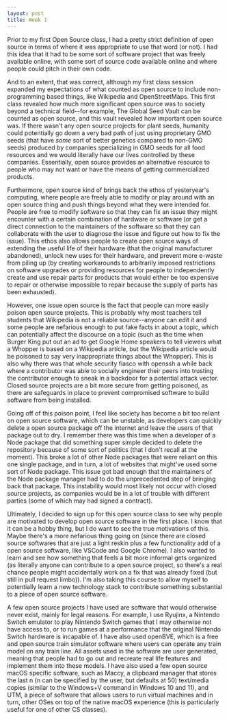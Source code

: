 ```yaml
---
layout: post
title: Week 1
---
```



Prior to my first Open Source class, I had a pretty strict definition of open source in terms of where it was appropriate to use that word (or not). I had this idea that it had to be some sort of software project that was freely available online, with some sort of source code available online and where people could pitch in their own code. 

And to an extent, that was correct, although my first class session expanded my expectations of what counted as open source to include non-programming based things, like Wikipedia and OpenStreetMaps. This first class revealed how much more significant open source was to society beyond a technical field--for example, The Global Seed Vault can be counted as open source, and this vault revealed how important open source was. If there wasn't any open source projects for plant seeds, humanity could potentially go down a very bad path of just using proprietary GMO seeds (that have *some* sort of better genetics compared to non-GMO seeds) produced by companies specializing in GMO seeds for all food resources and we would literally have our lives controlled by these companies. Essentially, open source provides an alternative resource to people who may not want or have the means of getting commercialized products.
<!--more-->

Furthermore, open source kind of brings back the ethos of yesteryear's computing, where people are freely able to modify or play around with an open source thing and push things beyond what they were intended for. People are free to modify software so that they can fix an issue they might encounter with a certain combination of hardware or software (or get a direct connection to the maintainers of the software so that they can collaborate with the user to diagnose the issue and figure out how to fix the issue). This ethos also allows people to create open source ways of extending the useful life of their hardware (that the original manufacturer abandoned), unlock new uses for their hardware, and prevent more e-waste from piling up (by creating workarounds to arbitrarily imposed restrictions on software upgrades or providing resources for people to independently create and use repair parts for products that would either be too expensive to repair or otherwise impossible to repair because the supply of parts has been exhausted).

However, one issue open source is the fact that people can more easily poison open source projects. This is probably why most teachers tell students that Wikipedia is not a reliable source--anyone can edit it and some people are nefarious enough to put fake facts in about a topic, which can potentially affect the discourse on a topic (such as the time when Burger King put out an ad to get Google Home speakers to tell viewers what a Whopper is based on a Wikipedia article, but the Wikipedia article would be poisoned to say very inappropriate things about the Whopper). This is also why there was that whole security fiasco with openssh a while back where a contributor was able to socially engineer their peers into trusting the contributor enough to sneak in a backdoor for a potential attack vector. Closed source projects are a bit more secure from getting poisoned, as there are safeguards in place to prevent compromised software to build software from being installed.

Going off of this poison point, I feel like society has become a bit too reliant on open source software, which can be unstable, as developers can quickly delete a open source package off the internet and leave the users of that package out to dry. I remember there was this time when a developer of a Node package that did something super simple decided to delete the repository because of some sort of politics (that I don't recall at the moment). This broke a lot of other Node packages that were reliant on this one single package, and in turn, a lot of websites that might've used some sort of Node package. This issue got bad enough that the maintainers of the Node package manager had to do the unprecedented step of bringing back that package. This instability would most likely not occur with closed source projects, as companies would be in a lot of trouble with different parties (some of which may had signed a contract).

Ultimately, I decided to sign up for this open source class to see why people are motivated to develop open source software in the first place. I know that it can be a hobby thing, but I do want to see the true motivations of this. Maybe there's a more nefarious thing going on (since there are closed source softwares that are just a light reskin plus a few functionality add of a open source software, like VSCode and Google Chrome). I also wanted to learn and see how something that feels a bit more informal gets organized (as literally anyone can contribute to a open source project, so there's a real chance people might accidentally work on a fix that was already fixed (but still in pull request limbo)). I'm also taking this course to allow myself to potentially learn a new technology stack to contribute something substantial to a piece of open source software.

A few open source projects I have used are software that would otherwise never exist, mainly for legal reasons. For example, I use Ryujinx, a Nintendo Switch emulator to play Nintendo Switch games that I may otherwise not have access to, or to run games at a performance that the original Nintendo Switch hardware is incapable of. I have also used openBVE, which is a free and open source train simulator software where users can operate any train model on any train line. All assets used in the software are user generated, meaning that people had to go out and recreate real life features and implement them into these models. I have also used a few open source macOS specific software, such as Maccy, a clipboard manager that stores the last n (n can be specified by the user, but defaults at 50) text/media copies (similar to the Windows+V command in Windows 10 and 11), and UTM, a piece of software that allows users to run virtual machines and in turn, other OSes on top of the native macOS experience (this is particularly useful for one of other CS classes).

